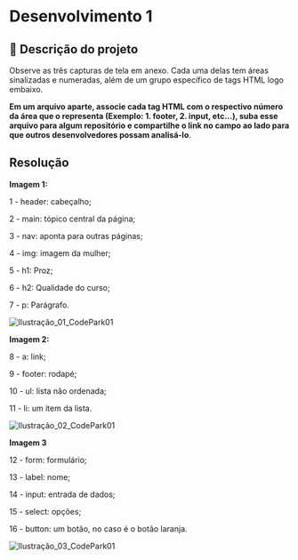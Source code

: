# Desenvolvimento 1

## 📝 Descrição do projeto
Observe as três capturas de tela em anexo. Cada uma delas tem áreas sinalizadas e numeradas, além de um grupo específico de tags HTML logo embaixo.

**Em um arquivo aparte, associe cada tag HTML com o respectivo número da área que o representa (Exemplo: 1. footer, 2. input, etc...), suba esse arquivo para algum repositório e compartilhe o link no campo ao lado para que outros desenvolvedores possam analisá-lo**.

## Resolução
**Imagem 1:**

1 - header: cabeçalho;

2 - main: tópico central da página;

3 - nav: aponta para outras páginas;

4 - img: imagem da mulher;

5 - h1: Proz;

6 - h2: Qualidade do curso;

7 - p: Parágrafo.

![Ilustração_01_CodePark01](https://github.com/user-attachments/assets/2af8c07a-f3ad-42ac-b8c9-af93ae299d58)

**Imagem 2:**

8 - a: link;

9 - footer: rodapé;

10 - ul: lista não ordenada;

11 - li: um item da lista.

![Ilustração_02_CodePark01](https://github.com/user-attachments/assets/59048508-7e27-42cd-b578-9a9f278e64bf)

**Imagem 3**

12 - form: formulário;

13 - label: nome;

14 - input: entrada de dados;

15 - select: opções;

16 - button: um botão, no caso é o botão laranja.

![Ilustração_03_CodePark01](https://github.com/user-attachments/assets/8d2a079e-2b96-422c-a26f-23307090c995)




